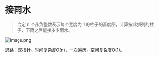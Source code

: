 # 接雨水
> 给定 n 个非负整数表示每个宽度为 1 的柱子的高度图，计算按此排列的柱子，下雨之后能接多少雨水。

![image.png](https://i.loli.net/2019/11/05/kPXDN6cqoCTwu4d.png)

思路：双指针。时间复杂度O(n)，一次遍历。空间复杂度O(1)。